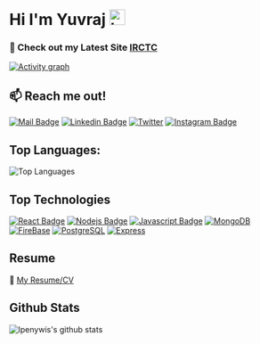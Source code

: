 # Hi I'm Yuvraj <img src="https://user-images.githubusercontent.com/1303154/88677602-1635ba80-d120-11ea-84d8-d263ba5fc3c0.gif" width="28px" height="28px" alt="hi">

### 🚀 Check out my Latest Site [IRCTC](https://travel-booking-c3dc1.web.app/) 


[![Activity graph](http://github-profile-summary-cards.vercel.app/api/cards/profile-details?username=Yuvraj049&theme=transparent)](https://github.com/Yuvraj049/)


## :mailbox: Reach me out!

[![Mail Badge](https://img.shields.io/badge/-Yuvraj-c0392b?style=flat&labelColor=c0392b&logo=gmail&logoColor=white)](mailto:yvc3094@gmail.com)
[![Linkedin Badge](https://img.shields.io/badge/-Yuvraj_Chaudhari-0e76a8?style=flat&labelColor=0e76a8&logo=linkedin&logoColor=white)](https://www.linkedin.com/in/yuvraj-chaudhari-8a23a8280) 
[![Twitter](https://img.shields.io/twitter/url/https/twitter.com/cloudposse.svg?style=social&label=%20%40Yuvraj)](https://twitter.com/yuvraj_4903)
[![Instagram Badge](https://img.shields.io/badge/-@Yuvraj-e84393?style=flat&labelColor=e84393&logo=instagram&logoColor=white)](https://instagram.com/yuvraj._.49) 

## Top Languages:

![Top Languages](https://github-readme-stats.vercel.app/api/top-langs/?username=Yuvraj049&show_icons=true&theme=transparent&layout=donut)

## Top Technologies

<!-- TODO: Make technologies links takes you to repositories -->

[![React Badge](https://img.shields.io/badge/-React-61DBFB?style=for-the-badge&labelColor=black&logo=react&logoColor=61DBFB)](#)
[![Nodejs Badge](https://img.shields.io/badge/-Nodejs-3C873A?style=for-the-badge&labelColor=black&logo=node.js&logoColor=3C873A)](#)
[![Javascript Badge](https://img.shields.io/badge/-Javascript-F0DB4F?style=for-the-badge&labelColor=black&logo=javascript&logoColor=F0DB4F)](#)
[![MongoDB](https://img.shields.io/badge/MongoDB-47A248.svg?style=for-the-badge&labelColor=black&logo=MongoDB&logoColor=47A248)](#)
[![FireBase](https://img.shields.io/badge/Firebase-FFCA28.svg?style=for-the-badge&labelColor=black&logo=Firebase&logoColor=FFCA28)](#)
[![PostgreSQL](https://img.shields.io/badge/PostgreSQL-4169E1.svg?style=for-the-badge&labelColor=black&logo=PostgreSQL&logoColor=4169E1)](#)
[![Express](https://img.shields.io/badge/Express-white.svg?style=for-the-badge&labelColor=black&logo=Express&logoColor=white)](#)

## Resume
:paperclip: [My Resume/CV](https://github.com/Yuvraj049/Yuvraj049/blob/main/resumes/Yuvraj%20Chaudhari.pdf)

## Github Stats

![Ipenywis's github stats](https://github-readme-stats.vercel.app/api?username=Yuvraj049&count_private=true&theme=tokyonight&hide=contribs,prs)


